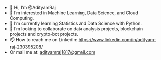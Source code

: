 - 👋 Hi, I’m @AdityamRaj
- 👀 I’m interested in Machine Learning, Data Science, and Cloud Computing.
- 🌱 I’m currently learning Statistics and Data Science with Python.
- 💞️ I’m looking to collaborate on data analysis projects, blockchain projects and crypto-bot projects.
- 📫 How to reach me on LinkedIn: https://www.linkedin.com/in/adityam-raj-230395208/
- Or mail me at: adityamraj1817@gmail.com 

<!---
AdityamRaj/AdityamRaj is a ✨ special ✨ repository because its `README.md` (this file) appears on your GitHub profile.
You can click the Preview link to take a look at your changes.
--->
